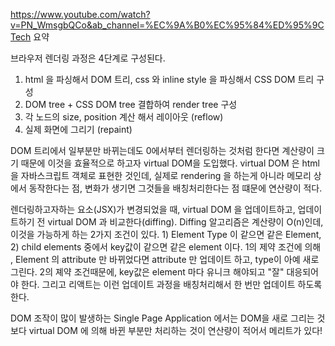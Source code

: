 https://www.youtube.com/watch?v=PN_WmsgbQCo&ab_channel=%EC%9A%B0%EC%95%84%ED%95%9CTech 요약

브라우저 렌더링 과정은 4단계로 구성된다.

1. html 을 파싱해서 DOM 트리, css 와 inline style 을 파싱해서 CSS DOM 트리 구성
2. DOM tree + CSS DOM tree 결합하여 render tree 구성
3. 각 노드의 size, position 계산 해서 레이아웃 (reflow)
4. 실제 화면에 그리기 (repaint)

DOM 트리에서 일부분만 바뀌는데도 0에서부터 렌더링하는 것처럼 한다면 계산량이 크기 때문에 이것을 효율적으로 하고자 virtual DOM을 도입했다. virtual DOM 은 html을 자바스크립트 객체로 표현한 것인데, 실제로 rendering 을 하는게 아니라 메모리 상에서 동작한다는 점, 변화가 생기면 그것들을 배칭처리한다는 점 떄문에 연산량이 적다.

렌더링하고자하는 요소(JSX)가 변경되었을 때, virtual DOM 을 업데이트하고, 업데이트하기 전 virtual DOM 과 비교한다(diffing). Diffing 알고리즘은 계산량이 O(n)인데, 이것을 가능하게 하는 2가지 조건이 있다. 1) Element Type 이 같으면 같은 Element, 2) child elements 중에서 key값이 같으면 같은 element 이다. 1의 제약 조건에 의해 , Element 의 attribute 만 바뀌었다면 attribute 만 업데이트 하고, type이 아예 새로그린다. 2의 졔약 조건때문에, key값은 element 마다 유니크 해야되고 "잘" 대응되어야 한다.
그리고 리액트는 이런 업데이트 과정을 배칭처리해서 한 번만 업데이트 하도록 한다.

DOM 조작이 많이 발생하는 Single Page Application 에서는 DOM을 새로 그리는 것보다 virtual DOM 에 의해 바뀐 부분만 처리하는 것이 연산량이 적어서 메리트가 있다!
